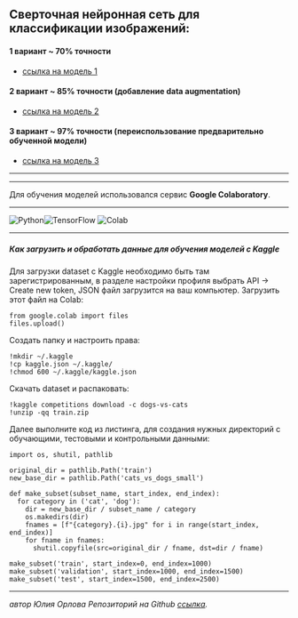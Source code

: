 
## Сверточная нейронная сеть для классификации изображений:
#### 1 вариант ~ 70% точности
-  [ссылка на модель 1](https://github.com/JuliaBars/CV_with_Tensorflow_cats_vs_dogs/blob/main/models/1_CNN.ipynb)
#### 2 вариант ~ 85% точности (добавление data augmentation) 
- [ссылка на модель 2](https://github.com/JuliaBars/CV_with_Tensorflow_cats_vs_dogs/blob/main/models/2_CNN_data_augmentation.ipynb)
#### 3 вариант ~ 97% точности (переиспользование предварительно обученной модели) 
- [ссылка на модель 3](https://github.com/JuliaBars/CV_with_Tensorflow_cats_vs_dogs/blob/main/models/4_CNN_with_VGG16_freeze.ipynb)

---
---
Для обучения моделей использовался сервис **Google Colaboratory**.

---

![Python](https://img.shields.io/badge/python-3670A0?style=for-the-badge&logo=python&logoColor=ffdd54)![TensorFlow](https://img.shields.io/badge/TensorFlow-FF6F00?style=for-the-badge&logo=tensorflow&logoColor=white) ![Colab](https://img.shields.io/badge/google_colaboratory-F9AB00?style=for-the-badge&logo=google-colab&logoColor=white)

---
##### Как загрузить и обработать данные для обучения моделей с Kaggle

Для загрузки dataset с Kaggle необходимо быть там зарегистрированным, 
в разделе настройки профиля выбрать API -> Create new token, JSON файл загрузится на ваш компьютер.
Загрузить этот файл на Colab:
```
from google.colab import files
files.upload()
```
Создать папку и настроить права:
```
!mkdir ~/.kaggle
!cp kaggle.json ~/.kaggle/
!chmod 600 ~/.kaggle/kaggle.json
```

Скачать dataset и распаковать:
```
!kaggle competitions download -c dogs-vs-cats
!unzip -qq train.zip
```
Далее выполните код из листинга, для создания нужных директорий с обучающими, тестовыми и контрольными данными:
```
import os, shutil, pathlib

original_dir = pathlib.Path('train')
new_base_dir = pathlib.Path('cats_vs_dogs_small')

def make_subset(subset_name, start_index, end_index):
  for category in ('cat', 'dog'):
    dir = new_base_dir / subset_name / category
    os.makedirs(dir)
    fnames = [f"{category}.{i}.jpg" for i in range(start_index, end_index)]
    for fname in fnames:
      shutil.copyfile(src=original_dir / fname, dst=dir / fname)

make_subset('train', start_index=0, end_index=1000)
make_subset('validation', start_index=1000, end_index=1500)
make_subset('test', start_index=1500, end_index=2500)
```
---


_автор Юлия Орлова_
_Репозиторий на Github [ссылка](https://github.com/JuliaBars/CV_with_Tensorflow_cats_vs_dogs)._
